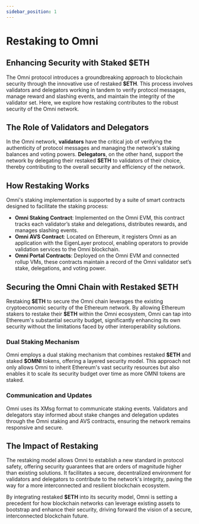 ```yaml
---
sidebar_position: 1
---
```


# Restaking to Omni

## Enhancing Security with Staked **\$ETH**

The Omni protocol introduces a groundbreaking approach to blockchain security through the innovative use of restaked **\$ETH**. This process involves validators and delegators working in tandem to verify protocol messages, manage reward and slashing events, and maintain the integrity of the validator set. Here, we explore how restaking contributes to the robust security of the Omni network.

## The Role of Validators and Delegators

In the Omni network, **validators** have the critical job of verifying the authenticity of protocol messages and managing the network's staking balances and voting powers. **Delegators**, on the other hand, support the network by delegating their restaked **\$ETH** to validators of their choice, thereby contributing to the overall security and efficiency of the network.

## How Restaking Works

Omni's staking implementation is supported by a suite of smart contracts designed to facilitate the staking process:

- **Omni Staking Contract**: Implemented on the Omni EVM, this contract tracks each validator’s stake and delegations, distributes rewards, and manages slashing events.
- **Omni AVS Contract**: Located on Ethereum, it registers Omni as an application with the EigenLayer protocol, enabling operators to provide validation services to the Omni blockchain.
- **Omni Portal Contracts**: Deployed on the Omni EVM and connected rollup VMs, these contracts maintain a record of the Omni validator set’s stake, delegations, and voting power.

## Securing the Omni Chain with Restaked **\$ETH**

Restaking **\$ETH** to secure the Omni chain leverages the existing cryptoeconomic security of the Ethereum network. By allowing Ethereum stakers to restake their **\$ETH** within the Omni ecosystem, Omni can tap into Ethereum's substantial security budget, significantly enhancing its own security without the limitations faced by other interoperability solutions.

### Dual Staking Mechanism

Omni employs a dual staking mechanism that combines restaked **\$ETH** and staked **\$OMNI** tokens, offering a layered security model. This approach not only allows Omni to inherit Ethereum's vast security resources but also enables it to scale its security budget over time as more OMNI tokens are staked.

### Communication and Updates

Omni uses its XMsg format to communicate staking events. Validators and delegators stay informed about stake changes and delegation updates through the Omni staking and AVS contracts, ensuring the network remains responsive and secure.

## The Impact of Restaking

The restaking model allows Omni to establish a new standard in protocol safety, offering security guarantees that are orders of magnitude higher than existing solutions. It facilitates a secure, decentralized environment for validators and delegators to contribute to the network's integrity, paving the way for a more interconnected and resilient blockchain ecosystem.

By integrating restaked **\$ETH** into its security model, Omni is setting a precedent for how blockchain networks can leverage existing assets to bootstrap and enhance their security, driving forward the vision of a secure, interconnected blockchain future.
